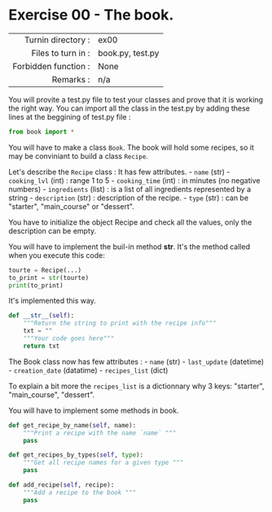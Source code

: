 # Exercise 00 - The book.

|                         |                    |
| -----------------------:| ------------------ |
|   Turnin directory :    |  ex00              |
|   Files to turn in :    |  book.py, test.py  |
|   Forbidden function :  |  None              |
|   Remarks :             |  n/a               |

You will provite a test.py file to test your classes and prove that it is working the right way.
You can import all the class in the test.py by adding these lines at the beggining of test.py file :
```py
from book import *
```

You will have to make a class `Book`.
The book will hold some recipes, so it may be conviniant to build a class `Recipe`.

Let's describe the `Recipe` class :
It has few attributes.
    - `name`            (str)
    - `cooking_lvl`     (int) : range 1 to 5
    - `cooking_time`    (int) : in minutes (no negative numbers)
    - `ingredients`     (list) : is a list of all ingredients represented by a string
    - `description`     (str) : description of the recipe.
    - `type`            (str) : can be "starter", "main_course" or "dessert".

You have to initialize the object Recipe and check all the values, only the description can be empty.

You will have to implement the buil-in method __str__.
It's the method called when you execute this code:
```py
tourte = Recipe(...)
to_print = str(tourte)
print(to_print)
```

It's implemented this way.
```py
def __str__(self):
    """Return the string to print with the recipe info"""
    txt = ""
    """Your code goes here"""
    return txt
```

The Book class now has few attributes :
    - `name`            (str)
    - `last_update`     (datetime)
    - `creation_date`   (datatime)
    - `recipes_list`    (dict)

To explain a bit more the `recipes_list` is a dictionnary why 3 keys: "starter", "main_course", "dessert".

You will have to implement some methods in book.

```py
def get_recipe_by_name(self, name):
    """Print a recipe with the name `name` """
    pass

def get_recipes_by_types(self, type):
    """Get all recipe names for a given type """
    pass

def add_recipe(self, recipe):
    """Add a recipe to the book """
    pass
```
